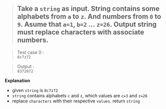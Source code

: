 > ## Take a `string` as input. String contains some alphabets from `a` to `z`. And numbers from `0` to `9`. Asume that `a=1`, `b=2` ... `z=26`. Output string must replace characters with associate numbers. 


> Test case 0 :</br>
  `8c7z72`</br>

> Output :</br>
`8372672`</br>


**Explanation**

- given `string` is `8c7z72`
- `string` contains alphabets `c` and `z`, which values are `c=3` and `z=26`
- replace `characters` with their respective `values`. return `string`
